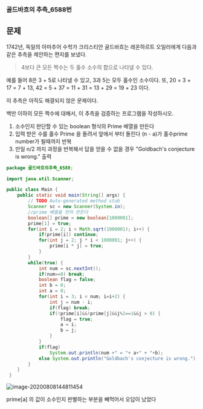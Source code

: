 ### 골드바흐의 추측_6588번

## 문제

1742년, 독일의 아마추어 수학가 크리스티안 골드바흐는 레온하르트 오일러에게 다음과 같은 추측을 제안하는 편지를 보냈다.

> 4보다 큰 모든 짝수는 두 홀수 소수의 합으로 나타낼 수 있다.

예를 들어 8은 3 + 5로 나타낼 수 있고, 3과 5는 모두 홀수인 소수이다. 또, 20 = 3 + 17 = 7 + 13, 42 = 5 + 37 = 11 + 31 = 13 + 29 = 19 + 23 이다.

이 추측은 아직도 해결되지 않은 문제이다.

백만 이하의 모든 짝수에 대해서, 이 추측을 검증하는 프로그램을 작성하시오.

1. 소수인지 판단할 수 있는 boolean 형식의 Prime 배열을 만든다
2. 입력 받은 수를 홀수 Prime 을 돌려서 앞에서 부터 돌린다 (n - a)가 홀수prime number가 될때까지 반복
3. 만일 n/2 까지 과정을 반복해서 답을 얻을 수 없을 경우 "Goldbach's conjecture is wrong." 출력

```java
package 골드바흐의추측_6588;

import java.util.Scanner;

public class Main {
    public static void main(String[] args) {
        // TODO Auto-generated method stub
        Scanner sc = new Scanner(System.in);
        //prime 베열을 먼저 만든다
        boolean[] prime = new boolean[1000001];
        prime[1] = true;
        for(int i = 2; i < Math.sqrt(1000001); i++) {
            if(prime[i]) continue;
            for(int j = 2; j * i < 1000001; j++) {
                prime[i * j] = true;
            }
        }
        while(true) {
            int num = sc.nextInt();
            if(num==0) break;
            boolean flag = false;
            int b = 0;
            int a = 0; 
            for(int i = 3; i < num; i=i+2) {
                int j = num - i;
                if(flag) break;
                if(!prime[i]&&!prime[j]&&j%2==1&&j > 0) {
                    flag = true;
                    a = i;
                    b = j;
                }
            }
            if(flag)
                System.out.println(num +" = "+ a+" + "+b);
            else System.out.println("Goldbach's conjecture is wrong.");
        }
    }
 }
```

![image-20200808144811454](C:\Users\multicampus\AppData\Roaming\Typora\typora-user-images\image-20200808144811454.png)

prime[a] 의 값이 소수인지 판별하는 부분을 빼먹어서 오답이 났었다

